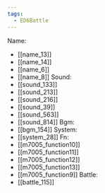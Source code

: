 ```yaml
---
tags:
  - ED6Battle
---
```

Name:
- [[name_13]]
- [[name_14]]
- [[name_6]]
- [[name_8]]
Sound:
- [[sound_133]]
- [[sound_213]]
- [[sound_216]]
- [[sound_39]]
- [[sound_563]]
- [[sound_814]]
Bgm:
- [[bgm_154]]
System:
- [[system_28]]
Fn:
- [[m7005_function10]]
- [[m7005_function11]]
- [[m7005_function12]]
- [[m7005_function13]]
- [[m7005_function9]]
Battle:
- [[battle_115]]
